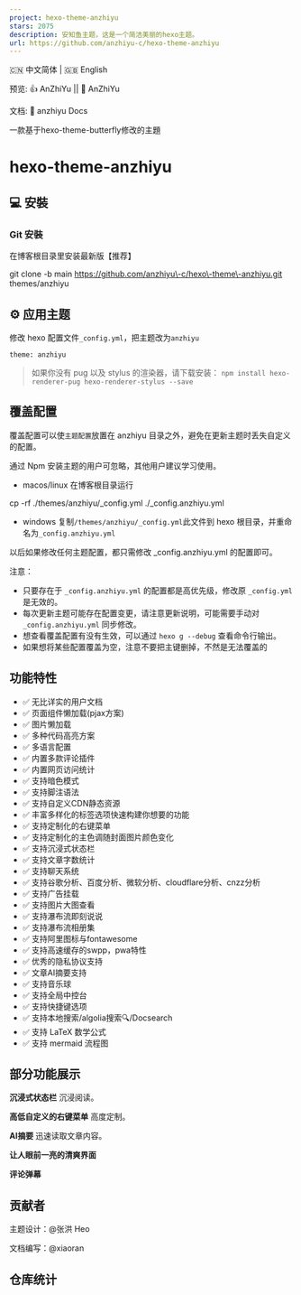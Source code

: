 ```yaml
---
project: hexo-theme-anzhiyu
stars: 2075
description: 安知鱼主题，这是一个简洁美丽的hexo主题。
url: https://github.com/anzhiyu-c/hexo-theme-anzhiyu
---
```


  
  
  

🇨🇳 中文简体 | 🇬🇧 English

预览: 👍 AnZhiYu || 🤞 AnZhiYu

文档: 📖 anzhiyu Docs

一款基于hexo-theme-butterfly修改的主題

hexo-theme-anzhiyu
==================

💻 安裝
-----

### Git 安裝

在博客根目录里安装最新版【推荐】

git clone \-b main https://github.com/anzhiyu\-c/hexo\-theme\-anzhiyu.git themes/anzhiyu

⚙ 应用主题
------

修改 hexo 配置文件`_config.yml`，把主题改为`anzhiyu`

```
theme: anzhiyu
```

> 如果你没有 pug 以及 stylus 的渲染器，请下载安装： `npm install hexo-renderer-pug hexo-renderer-stylus --save`

覆盖配置
----

覆盖配置可以使`主题配置`放置在 anzhiyu 目录之外，避免在更新主题时丢失自定义的配置。

通过 Npm 安装主题的用户可忽略，其他用户建议学习使用。

-   macos/linux 在博客根目录运行

cp -rf ./themes/anzhiyu/\_config.yml ./\_config.anzhiyu.yml

-   windows 复制`/themes/anzhiyu/_config.yml`此文件到 hexo 根目录，并重命名为`_config.anzhiyu.yml`

以后如果修改任何主题配置，都只需修改 \_config.anzhiyu.yml 的配置即可。

注意：

-   只要存在于 `_config.anzhiyu.yml` 的配置都是高优先级，修改原 `_config.yml` 是无效的。
-   每次更新主题可能存在配置变更，请注意更新说明，可能需要手动对 `_config.anzhiyu.yml` 同步修改。
-   想查看覆盖配置有没有生效，可以通过 `hexo g --debug` 查看命令行输出。
-   如果想将某些配置覆盖为空，注意不要把主键删掉，不然是无法覆盖的

功能特性
----

-   ✅ 无比详实的用户文档
-   ✅ 页面组件懒加载(pjax方案)
-   ✅ 图片懒加载
-   ✅ 多种代码高亮方案
-   ✅ 多语言配置
-   ✅ 内置多款评论插件
-   ✅ 内置网页访问统计
-   ✅ 支持暗色模式
-   ✅ 支持脚注语法
-   ✅ 支持自定义CDN静态资源
-   ✅ 丰富多样化的标签选项快速构建你想要的功能
-   ✅ 支持定制化的右键菜单
-   ✅ 支持定制化的主色调随封面图片颜色变化
-   ✅ 支持沉浸式状态栏
-   ✅ 支持文章字数统计
-   ✅ 支持聊天系统
-   ✅ 支持谷歌分析、百度分析、微软分析、cloudflare分析、cnzz分析
-   ✅ 支持广告挂载
-   ✅ 支持图片大图查看
-   ✅ 支持瀑布流即刻说说
-   ✅ 支持瀑布流相册集
-   ✅ 支持阿里图标与fontawesome
-   ✅ 支持高速缓存的swpp，pwa特性
-   ✅ 优秀的隐私协议支持
-   ✅ 文章AI摘要支持
-   ✅ 支持音乐球
-   ✅ 支持全局中控台
-   ✅ 支持快捷键选项
-   ✅ 支持本地搜索/algolia搜索🔍/Docsearch
-   ✅ 支持 LaTeX 数学公式
-   ✅ 支持 mermaid 流程图

部分功能展示
------

**沉浸式状态栏** 沉浸阅读。

**高低自定义的右键菜单** 高度定制。

**AI摘要** 迅速读取文章内容。

**让人眼前一亮的清爽界面**

**评论弹幕**

贡献者
---

主题设计：@张洪 Heo

文档编写：@xiaoran

仓库统计
----
